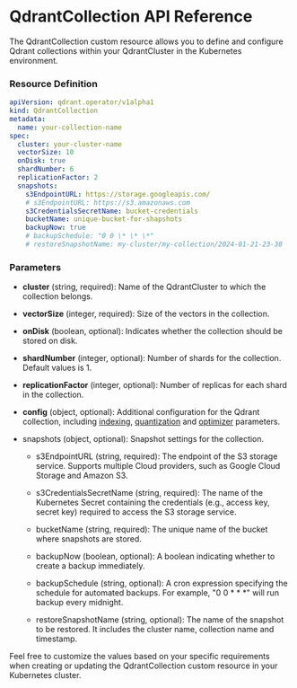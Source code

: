 # QdrantCollection API Reference

The QdrantCollection custom resource allows you to define and configure Qdrant collections within your QdrantCluster in the Kubernetes environment.

### Resource Definition

```yaml
apiVersion: qdrant.operator/v1alpha1
kind: QdrantCollection
metadata:
  name: your-collection-name
spec:
  cluster: your-cluster-name
  vectorSize: 10
  onDisk: true
  shardNumber: 6
  replicationFactor: 2
  snapshots:
    s3EndpointURL: https://storage.googleapis.com/
    # s3EndpointURL: https://s3.amazonaws.com
    s3CredentialsSecretName: bucket-credentials
    bucketName: unique-bucket-for-shapshots
    backupNow: true
    # backupSchedule: "0 0 \* \* \*"
    # restoreSnapshotName: my-cluster/my-collection/2024-01-21-23-38
```

### Parameters

- **cluster** (string, required): Name of the QdrantCluster to which the collection belongs.

- **vectorSize** (integer, required): Size of the vectors in the collection.

- **onDisk** (boolean, optional): Indicates whether the collection should be stored on disk.

- **shardNumber** (integer, optional): Number of shards for the collection. Default values is 1.

- **replicationFactor** (integer, optional): Number of replicas for each shard in the collection.

- **config** (object, optional): Additional configuration for the Qdrant collection, including [indexing](https://qdrant.tech/documentation/concepts/indexing/#vector-index), [quantization](https://qdrant.tech/documentation/guides/quantization/) and [optimizer](https://qdrant.tech/documentation/concepts/optimizer/) parameters.

- snapshots (object, optional): Snapshot settings for the collection.

  - s3EndpointURL (string, required): The endpoint of the S3 storage service. Supports multiple Cloud providers, such as Google Cloud Storage and Amazon S3.

  - s3CredentialsSecretName (string, required): The name of the Kubernetes Secret containing the credentials (e.g., access key, secret key) required to access the S3 storage service.

  - bucketName (string, required): The unique name of the bucket where snapshots are stored.

  - backupNow (boolean, optional): A boolean indicating whether to create a backup immediately.

  - backupSchedule (string, optional): A cron expression specifying the schedule for automated backups. For example, "0 0 \* \* \*" will run backup every midnight.

  - restoreSnapshotName (string, optional): The name of the snapshot to be restored. It includes the cluster name, collection name and timestamp.

Feel free to customize the values based on your specific requirements when creating or updating the QdrantCollection custom resource in your Kubernetes cluster.
